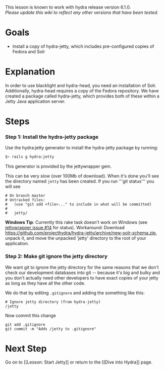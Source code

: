 This lesson is known to work with hydra release version 6.1.0.   
_Please update this wiki to reflect any other versions that have been tested._

# Goals
* Install a copy of hydra-jetty, which includes pre-configured copies of Fedora and Solr

# Explanation
In order to use blacklight and hydra-head, you need an installation of Solr.  Additionally, hydra-head requires a copy of the Fedora repository.  We have created a package called hydra-jetty, which provides both of these within a Jetty Java application server.

# Steps


### Step 1: Install the hydra-jetty package 

Use the hydra:jetty generator to install the hydra-jetty package by running:

```bash
$> rails g hydra:jetty
```

This generator is provided by the jettywrapper gem.


This can be very slow (over 100Mb of download).  When it's done you'll see the directory named ```jetty``` has been created. If you run '''git status''' you will see 

```text
# On branch master
# Untracked files:
#   (use "git add <file>..." to include in what will be committed)
#
#	jetty/
```

**Windows Tip**:  Currently this rake task doesn't work on Windows (see [jettywrapper issue #14](https://github.com/projecthydra/jettywrapper/issues/14) for status).  Workaround: Download https://github.com/projecthydra/hydra-jetty/archive/new-solr-schema.zip, unpack it, and move the unpacked 'jetty' directory to the root of your application.

### Step 2: Make git ignore the jetty directory

We want git to ignore the jetty directory for the same reasons that we don't check our development databases into git -- because it's big and bulky and you don't actually need other developers to have exact copies of your jetty as long as they have all the other code. 

We do that by editing ```.gitignore``` and adding the something like this:

```text
# Ignore jetty directory (from hydra-jetty)
/jetty

```

Now commit this change

```
git add .gitignore
git commit -m "Adds /jetty to .gitignore"
```


# Next Step
Go on to [[Lesson: Start Jetty]] or return to the [[Dive into Hydra]] page.